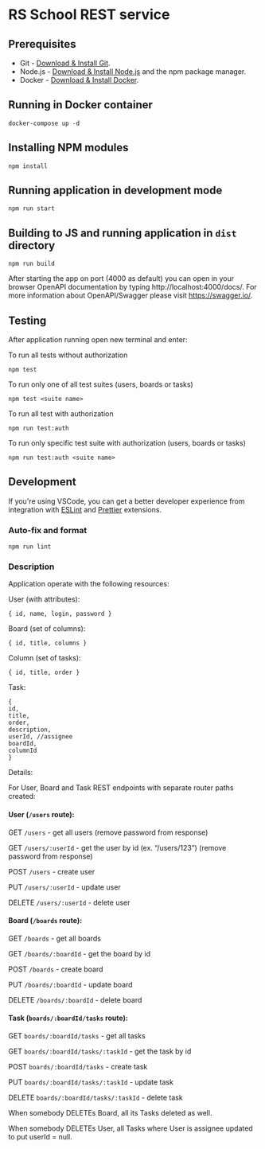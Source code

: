 # RS School REST service

## Prerequisites

- Git - [Download & Install Git](https://git-scm.com/downloads).
- Node.js - [Download & Install Node.js](https://nodejs.org/en/download/) and the npm package manager.
- Docker - [Download & Install Docker](https://www.docker.com/get-started).
## Running in Docker container

```
docker-compose up -d
```
## Installing NPM modules

```
npm install
```

## Running application in development mode

```
npm run start
```

## Building to JS and running application in `dist` directory

```
npm run build
```

After starting the app on port (4000 as default) you can open
in your browser OpenAPI documentation by typing http://localhost:4000/docs/.
For more information about OpenAPI/Swagger please visit https://swagger.io/.

## Testing

After application running open new terminal and enter:

To run all tests without authorization

```
npm test
```

To run only one of all test suites (users, boards or tasks)

```
npm test <suite name>
```

To run all test with authorization

```
npm run test:auth
```

To run only specific test suite with authorization (users, boards or tasks)

```
npm run test:auth <suite name>
```

## Development

If you're using VSCode, you can get a better developer experience from integration with [ESLint](https://marketplace.visualstudio.com/items?itemName=dbaeumer.vscode-eslint) and [Prettier](https://marketplace.visualstudio.com/items?itemName=esbenp.prettier-vscode) extensions.

### Auto-fix and format

```
npm run lint
```

### Description
Application operate with the following resources:

User (with attributes):

```
{ id, name, login, password }
```

Board (set of columns):

```
{ id, title, columns }
```

Column (set of tasks):

```
{ id, title, order }
```

Task:

```
{
id,
title,
order,
description,
userId, //assignee
boardId,
columnId
}
```

Details:

For User, Board and Task REST endpoints with separate router paths created:

#### User (`/users` route):

GET `/users` - get all users (remove password from response)

GET `/users/:userId` - get the user by id (ex. “/users/123”) (remove password from response)

POST `/users` - create user

PUT `/users/:userId` - update user

DELETE `/users/:userId` - delete user

#### Board (`/boards` route):

GET `/boards` - get all boards

GET `/boards/:boardId` - get the board by id

POST `/boards` - create board

PUT `/boards/:boardId` - update board

DELETE `/boards/:boardId` - delete board

#### Task (`boards/:boardId/tasks` route):

GET `boards/:boardId/tasks` - get all tasks

GET `boards/:boardId/tasks/:taskId` - get the task by id

POST `boards/:boardId/tasks` - create task

PUT `boards/:boardId/tasks/:taskId` - update task

DELETE `boards/:boardId/tasks/:taskId` - delete task

When somebody DELETEs Board, all its Tasks deleted as well.

When somebody DELETEs User, all Tasks where User is assignee updated to put userId = null.
